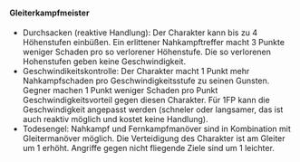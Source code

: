 #### Gleiterkampfmeister

* Durchsacken (reaktive Handlung): Der Charakter kann bis zu 4 Höhenstufen einbüßen. Ein erlittener
Nahkampftreffer macht 3 Punkte weniger Schaden pro so verlorener Höhenstufe. Die so verlorenen Hohenstufen geben
keine Geschwindigkeit.
* Geschwindikeitskontrolle: Der Charakter macht 1 Punkt mehr Nahkampfschaden pro Geschwindigkeitsstufe zu seinen
Gunsten. Gegner machen 1 Punkt weniger Schaden pro Punkt Geschwindigkeitsvorteil gegen diesen Charakter. Für 1FP
kann die Geschwindigkeit angepasst werden (schneler oder langsamer, das ist auch reaktiv möglich und kostet keine
Handlung).
* Todesengel: Nahkampf und Fernkampfmanöver sind in Kombination mit Gleitermanöver möglich. Die Verteidigung des
Charakter ist am Gleiter um 1 erhöht. Angriffe gegen nicht fliegende Ziele sind um 1 leichter.
